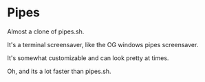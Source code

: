 # Pipes

Almost a clone of pipes.sh.

It's a terminal screensaver, like the OG windows pipes screensaver.

It's somewhat customizable and can look pretty at times.

Oh, and its a lot faster than pipes.sh.

